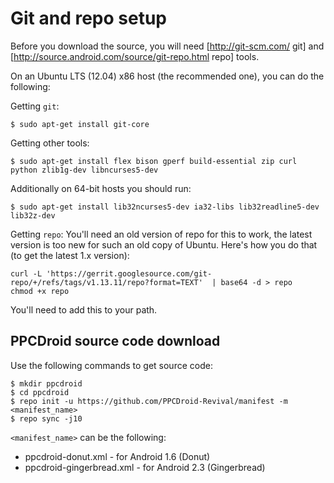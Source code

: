# Git and repo setup

Before you download the source, you will need [http://git-scm.com/ git] and [http://source.android.com/source/git-repo.html repo] tools.

On an Ubuntu LTS (12.04) x86 host (the recommended one), you can do the following:

Getting `git`:
```
$ sudo apt-get install git-core
```

Getting other tools:
```
$ sudo apt-get install flex bison gperf build-essential zip curl python zlib1g-dev libncurses5-dev
```

Additionally on 64-bit hosts you should run:
```
$ sudo apt-get install lib32ncurses5-dev ia32-libs lib32readline5-dev lib32z-dev
```

Getting `repo`:
You'll need an old version of repo for this to work, the latest version is too new for such an old copy of Ubuntu.  Here's how you do that (to get the latest 1.x version):
```
curl -L 'https://gerrit.googlesource.com/git-repo/+/refs/tags/v1.13.11/repo?format=TEXT'  | base64 -d > repo
chmod +x repo
```

You'll need to add this to your path.

## PPCDroid source code download
Use the following commands to get source code:

```
$ mkdir ppcdroid
$ cd ppcdroid
$ repo init -u https://github.com/PPCDroid-Revival/manifest -m <manifest_name>
$ repo sync -j10
```

`<manifest_name>` can be the following:
   * ppcdroid-donut.xml - for Android 1.6 (Donut)
   * ppcdroid-gingerbread.xml - for Android 2.3 (Gingerbread)

